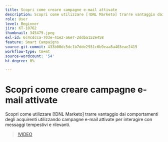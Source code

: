 ```yaml
---
title: Scopri come creare campagne e-mail attivate
description: Scopri come utilizzare [!DNL Marketo] trarre vantaggio dai comportamenti degli acquirenti utilizzando campagne e-mail attivate per interagire con messaggi tempestivi e rilevanti.
role: User
level: Beginner
jira: KT-10762
thumbnail: 345479.jpeg
exl-id: 6c4cdcca-703e-41e2-a6e7-2ddba152e458
feature: Smart Campaigns
source-git-commit: 433b00dc5dc1b7dde2931c6b9eaa8a403eae2415
workflow-type: tm+mt
source-wordcount: '54'
ht-degree: 0%

---
```


# Scopri come creare campagne e-mail attivate

Scopri come utilizzare [!DNL Marketo] trarre vantaggio dai comportamenti degli acquirenti utilizzando campagne e-mail attivate per interagire con messaggi tempestivi e rilevanti.

>[!VIDEO](https://video.tv.adobe.com/v/345479/?quality=12&learn=on)
